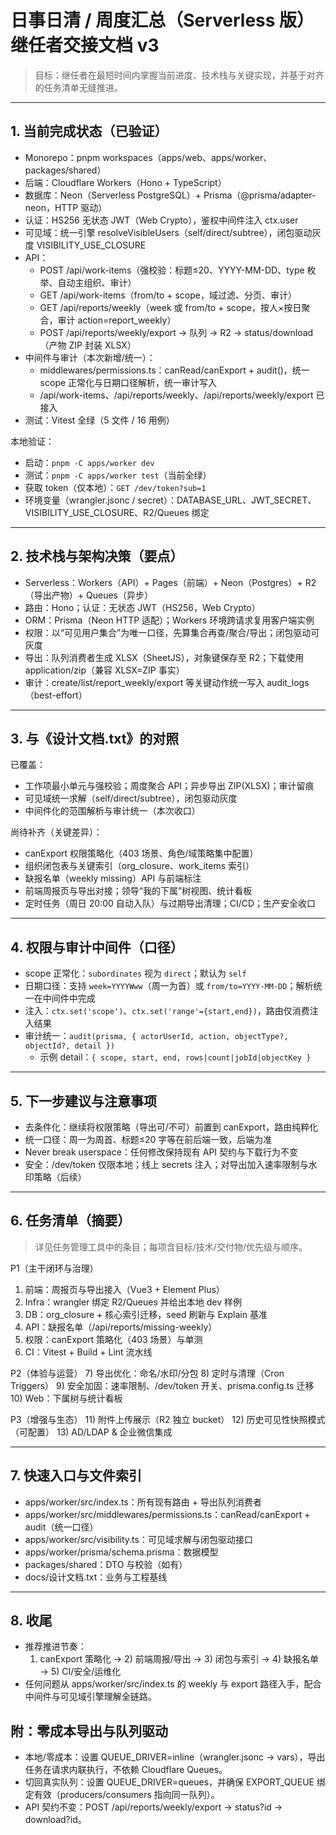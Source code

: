 # 日事日清 / 周度汇总（Serverless 版）继任者交接文档 v3

> 目标：继任者在最短时间内掌握当前进度、技术栈与关键实现，并基于对齐的任务清单无缝推进。

---

## 1. 当前完成状态（已验证）
- Monorepo：pnpm workspaces（apps/web、apps/worker、packages/shared）
- 后端：Cloudflare Workers（Hono + TypeScript）
- 数据库：Neon（Serverless PostgreSQL）+ Prisma（@prisma/adapter-neon，HTTP 驱动）
- 认证：HS256 无状态 JWT（Web Crypto），鉴权中间件注入 ctx.user
- 可见域：统一引擎 resolveVisibleUsers（self/direct/subtree），闭包驱动灰度 VISIBILITY_USE_CLOSURE
- API：
  - POST /api/work-items（强校验：标题≤20、YYYY-MM-DD、type 枚举、自动主组织、审计）
  - GET  /api/work-items（from/to + scope，域过滤、分页、审计）
  - GET  /api/reports/weekly（week 或 from/to + scope，按人×按日聚合，审计 action=report_weekly）
  - POST /api/reports/weekly/export → 队列 → R2 → status/download（产物 ZIP 封装 XLSX）
- 中间件与审计（本次新增/统一）：
  - middlewares/permissions.ts：canRead/canExport + audit()，统一 scope 正常化与日期口径解析，统一审计写入
  - /api/work-items、/api/reports/weekly、/api/reports/weekly/export 已接入
- 测试：Vitest 全绿（5 文件 / 16 用例）

本地验证：
- 启动：`pnpm -C apps/worker dev`
- 测试：`pnpm -C apps/worker test`（当前全绿）
- 获取 token（仅本地）：`GET /dev/token?sub=1`
- 环境变量（wrangler.jsonc / secret）：DATABASE_URL、JWT_SECRET、VISIBILITY_USE_CLOSURE、R2/Queues 绑定

---

## 2. 技术栈与架构决策（要点）
- Serverless：Workers（API）+ Pages（前端）+ Neon（Postgres）+ R2（导出产物）+ Queues（异步）
- 路由：Hono；认证：无状态 JWT（HS256，Web Crypto）
- ORM：Prisma（Neon HTTP 适配）；Workers 环境跨请求复用客户端实例
- 权限：以“可见用户集合”为唯一口径，先算集合再查/聚合/导出；闭包驱动可灰度
- 导出：队列消费者生成 XLSX（SheetJS），对象键保存至 R2；下载使用 application/zip（兼容 XLSX=ZIP 事实）
- 审计：create/list/report_weekly/export 等关键动作统一写入 audit_logs（best-effort）

---

## 3. 与《设计文档.txt》的对照
已覆盖：
- 工作项最小单元与强校验；周度聚合 API；异步导出 ZIP(XLSX)；审计留痕
- 可见域统一求解（self/direct/subtree），闭包驱动灰度
- 中间件化的范围解析与审计统一（本次收口）

尚待补齐（关键差异）：
- canExport 权限策略化（403 场景、角色/域策略集中配置）
- 组织闭包表与关键索引（org_closure、work_items 索引）
- 缺报名单（weekly missing）API 与前端标注
- 前端周报页与导出对接；领导“我的下属”树视图、统计看板
- 定时任务（周日 20:00 自动入队）与过期导出清理；CI/CD；生产安全收口

---

## 4. 权限与审计中间件（口径）
- scope 正常化：`subordinates` 视为 `direct`；默认为 `self`
- 日期口径：支持 `week=YYYYWww`（周一为首）或 `from/to=YYYY-MM-DD`；解析统一在中间件中完成
- 注入：`ctx.set('scope')`、`ctx.set('range'={start,end})`，路由仅消费注入结果
- 审计统一：`audit(prisma, { actorUserId, action, objectType?, objectId?, detail })`
  - 示例 detail：`{ scope, start, end, rows|count|jobId|objectKey }`

---

## 5. 下一步建议与注意事项
- 去条件化：继续将权限策略（导出可/不可）前置到 canExport，路由纯粹化
- 统一口径：周一为周首、标题≤20 字等在前后端一致，后端为准
- Never break userspace：任何修改保持现有 API 契约与下载行为不变
- 安全：/dev/token 仅限本地；线上 secrets 注入；对导出加入速率限制与水印策略（后续）

---

## 6. 任务清单（摘要）
> 详见任务管理工具中的条目；每项含目标/技术/交付物/优先级与顺序。

P1（主干闭环与治理）
1) 前端：周报页与导出接入（Vue3 + Element Plus）
2) Infra：wrangler 绑定 R2/Queues 并给出本地 dev 样例
3) DB：org_closure + 核心索引迁移，seed 刷新与 Explain 基准
4) API：缺报名单（/api/reports/missing-weekly）
5) 权限：canExport 策略化（403 场景）与单测
6) CI：Vitest + Build + Lint 流水线

P2（体验与运营）
7) 导出优化：命名/水印/分包
8) 定时与清理（Cron Triggers）
9) 安全加固：速率限制、/dev/token 开关、prisma.config.ts 迁移
10) Web：下属树与统计看板

P3（增强与生态）
11) 附件上传展示（R2 独立 bucket）
12) 历史可见性快照模式（可配置）
13) AD/LDAP & 企业微信集成

---

## 7. 快速入口与文件索引
- apps/worker/src/index.ts：所有现有路由 + 导出队列消费者
- apps/worker/src/middlewares/permissions.ts：canRead/canExport + audit（统一口径）
- apps/worker/src/visibility.ts：可见域求解与闭包驱动接口
- apps/worker/prisma/schema.prisma：数据模型
- packages/shared：DTO 与校验（如有）
- docs/设计文档.txt：业务与工程基线

---

## 8. 收尾
- 推荐推进节奏：
  1) canExport 策略化 → 2) 前端周报/导出 → 3) 闭包与索引 → 4) 缺报名单 → 5) CI/安全/运维化
- 任何问题从 apps/worker/src/index.ts 的 weekly 与 export 路径入手，配合中间件与可见域引擎理解全链路。


## 附：零成本导出与队列驱动
- 本地/零成本：设置 QUEUE_DRIVER=inline（wrangler.jsonc → vars），导出任务在请求内联执行，不依赖 Cloudflare Queues。
- 切回真实队列：设置 QUEUE_DRIVER=queues，并确保 EXPORT_QUEUE 绑定有效（producers/consumers 指向同一队列）。
- API 契约不变：POST /api/reports/weekly/export → status?id → download?id。
